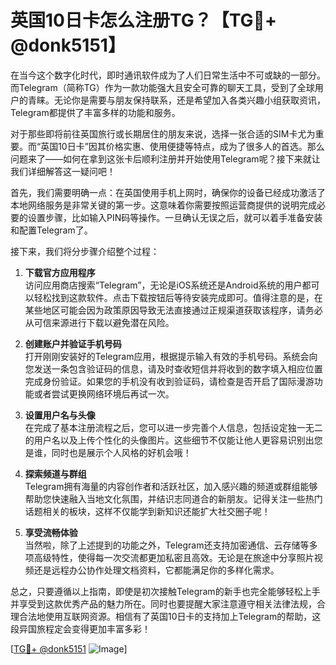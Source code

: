# 英国10日卡怎么注册TG？【TG💪+ @donk5151】

在当今这个数字化时代，即时通讯软件成为了人们日常生活中不可或缺的一部分。而Telegram（简称TG）作为一款功能强大且安全可靠的聊天工具，受到了全球用户的青睐。无论你是需要与朋友保持联系，还是希望加入各类兴趣小组获取资讯，Telegram都提供了丰富多样的功能和服务。

对于那些即将前往英国旅行或长期居住的朋友来说，选择一张合适的SIM卡尤为重要。而“英国10日卡”因其价格实惠、使用便捷等特点，成为了很多人的首选。那么问题来了——如何在拿到这张卡后顺利注册并开始使用Telegram呢？接下来就让我们详细解答这一疑问吧！

首先，我们需要明确一点：在英国使用手机上网时，确保你的设备已经成功激活了本地网络服务是非常关键的第一步。这意味着你需要按照运营商提供的说明完成必要的设置步骤，比如输入PIN码等操作。一旦确认无误之后，就可以着手准备安装和配置Telegram了。

接下来，我们将分步骤介绍整个过程：

1. **下载官方应用程序**  
   访问应用商店搜索“Telegram”，无论是iOS系统还是Android系统的用户都可以轻松找到这款软件。点击下载按钮后等待安装完成即可。值得注意的是，在某些地区可能会因为政策原因导致无法直接通过正规渠道获取该程序，请务必从可信来源进行下载以避免潜在风险。

2. **创建账户并验证手机号码**  
   打开刚刚安装好的Telegram应用，根据提示输入有效的手机号码。系统会向您发送一条包含验证码的信息，请及时查收短信并将收到的数字填入相应位置完成身份验证。如果您的手机没有收到验证码，请检查是否开启了国际漫游功能或者尝试更换网络环境后再试一次。

3. **设置用户名与头像**  
   在完成了基本注册流程之后，您可以进一步完善个人信息，包括设定独一无二的用户名以及上传个性化的头像图片。这些细节不仅能让他人更容易识别出您是谁，同时也是展示个人风格的好机会哦！

4. **探索频道与群组**  
   Telegram拥有海量的内容创作者和活跃社区，加入感兴趣的频道或群组能够帮助您快速融入当地文化氛围，并结识志同道合的新朋友。记得关注一些热门话题相关的板块，这样不仅能学到新知识还能扩大社交圈子呢！

5. **享受流畅体验**  
   当然啦，除了上述提到的功能之外，Telegram还支持加密通信、云存储等多项高级特性，使得每一次交流都更加私密且高效。无论是在旅途中分享照片视频还是远程办公协作处理文档资料，它都能满足你的多样化需求。

总之，只要遵循以上指南，即使是初次接触Telegram的新手也完全能够轻松上手并享受到这款优秀产品的魅力所在。同时也要提醒大家注意遵守相关法律法规，合理合法地使用互联网资源。相信有了英国10日卡的支持加上Telegram的帮助，这段异国旅程定会变得更加丰富多彩！

[[TG💪+ @donk5151](https://t.me/s/donk5151) ![Image](https://i.postimg.cc/rwNCRYN7/Snipaste-2025-04-30-17-27-05.png)]